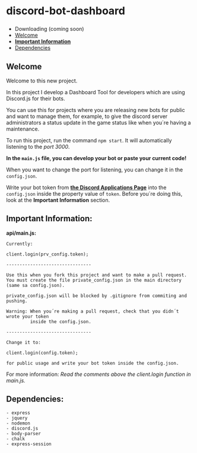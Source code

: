 # discord-bot-dashboard

###
* Downloading (coming soon)
* [Welcome](https://github.com/julianYaman/discord-bot-dashboard#welcome)
* [**Important Information**](https://github.com/julianYaman/discord-bot-dashboard#important-information)
* [Dependencies](https://github.com/julianYaman/discord-bot-dashboard#dependencies)
##

## Welcome

Welcome to this new project.

In this project I develop a Dashboard Tool for developers which are using Discord.js for their bots. 

You can use this for projects where you are releasing new bots for public and want to manage them, for example, to give the discord server administrators a status update in the game status like when you´re having a maintenance.

To run this project, run the command `npm start`.
It will automatically listening to the _port 3000_.

**In the `main.js` file, you can develop your bot or paste your current code!**

When you want to change the port for listening, you can change it in the `config.json`.

Write your bot token from [**the Discord Applications Page**](https://discordapp.com/developers/applications/me) into the 
`config.json` inside the property value of `token`. Before you´re doing this, look at the **Important Information** section.

## Important Information:

**api/main.js:**

```
Currently:

client.login(prv_config.token);

--------------------------------

Use this when you fork this project and want to make a pull request.
You must create the file private_config.json in the main directory (same sa config.json).

private_config.json will be blocked by .gitignore from commiting and pushing.

Warning: When you´re making a pull request, check that you didn´t wrote your token 
         inside the config.json.

--------------------------------

Change it to:

client.login(config.token);

for public usage and write your bot token inside the config.json.

```

For more information: _Read the comments above the client.login function in main.js._

## Dependencies:

```
- express
- jquery
- nodemon
- discord.js
- body-parser
- chalk
- express-session
```